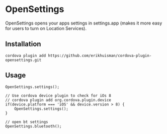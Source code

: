 OpenSettings
======
OpenSettings opens your apps settings in settings.app (makes it more easy for users to turn on Location Services).

## Installation

```
cordova plugin add https://github.com/erikhuisman/cordova-plugin-opensettings.git
```

## Usage

```
OpenSettings.settings();

// Use cordova device plugin to check for iOs 8
// cordova plugin add org.cordova.plugin.device
if(device.platform === 'iOS' && device.version > 8) {
	OpenSettings.settings();
}

// open bt settings
OpenSettings.bluetooth();

```

